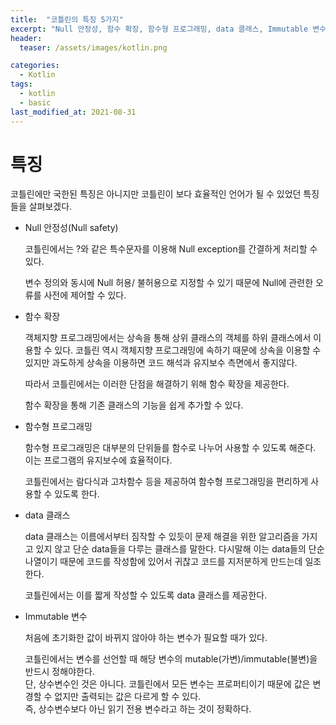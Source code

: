 ```yaml
---
title:  "코틀린의 특징 5가지"
excerpt: "Null 안정성, 함수 확장, 함수형 프로그래밍, data 클래스, Immutable 변수"
header:
  teaser: /assets/images/kotlin.png

categories:
  - Kotlin
tags:
  - kotlin
  - basic
last_modified_at: 2021-08-31
---
```


# 특징

코틀린에만 국한된 특징은 아니지만 코틀린이 보다 효율적인 언어가 될 수 있었던 특징들을 살펴보겠다.    

   

* Null 안정성(Null safety)

  코틀린에서는 ?와 같은 특수문자를 이용해 Null exception를 간결하게 처리할 수 있다.   

  변수 정의와 동시에 Null 허용/ 불허용으로 지정할 수 있기 때문에 Null에 관련한 오류를 사전에 제어할 수 있다.

  

* 함수 확장

  객체지향 프로그래밍에서는 상속을 통해 상위 클래스의 객체를 하위 클래스에서 이용할 수 있다.  코틀린 역시 객체지향 프로그래밍에 속하기 때문에 상속을 이용할 수 있지만 과도하게 상속을 이용하면 코드 해석과 유지보수 측면에서 좋지않다.      

  따라서 코틀린에서는 이러한 단점을 해결하기 위해 함수 확장을 제공한다.     

  함수 확장을 통해 기존 클래스의 기능을 쉽게 추가할 수 있다.

  

* 함수형 프로그래밍

  함수형 프로그래밍은 대부분의 단위들를 함수로 나누어 사용할 수 있도록 해준다. 이는 프로그램의 유지보수에 효율적이다.      

  코틀린에서는 람다식과 고차함수 등을 제공하여 함수형 프로그래밍을 편리하게 사용할 수 있도록 한다.     

  

* data 클래스

  data 클래스는 이름에서부터 짐작할 수 있듯이 문제 해결을 위한 알고리즘을 가지고 있지 않고 단순 data들을 다루는 클래스를 말한다. 다시말해 이는 data들의 단순 나열이기 때문에 코드를 작성함에 있어서 귀찮고 코드를 지저분하게 만드는데 일조한다.      

  코틀린에서는 이를 짧게 작성할 수 있도록 data 클래스를 제공한다.

  

* Immutable 변수

  처음에 초기화한 값이 바뀌지 않아야 하는 변수가 필요할 때가 있다.    

  코틀린에서는 변수를 선언할 때 해당 변수의 mutable(가변)/immutable(불변)을 반드시 정해야한다.    
  단, 상수변수인 것은 아니다. 코틀린에서 모든 변수는 프로퍼티이기 때문에 값은 변경할 수 없지만 출력되는 값은 다르게 할 수 있다.   
  즉, 상수변수보다 아닌 읽기 전용 변수라고 하는 것이 정확하다.
